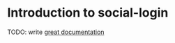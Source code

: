 # Introduction to social-login

TODO: write [great documentation](http://jacobian.org/writing/what-to-write/)
